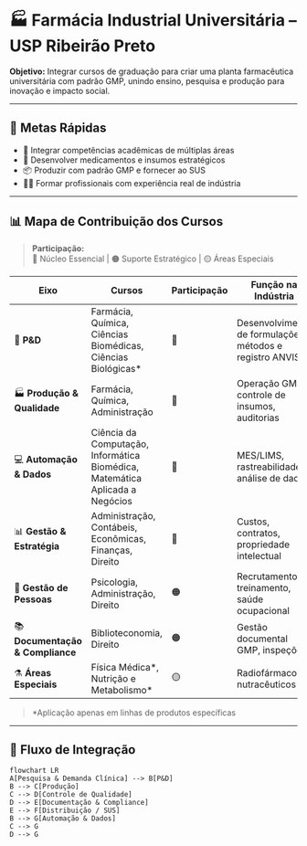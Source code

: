 # 🏭 Farmácia Industrial Universitária – USP Ribeirão Preto

**Objetivo:** Integrar cursos de graduação para criar uma planta farmacêutica universitária com padrão GMP, unindo ensino, pesquisa e produção para inovação e impacto social.

---

## 🎯 Metas Rápidas
- 🔗 Integrar competências acadêmicas de múltiplas áreas  
- 🧪 Desenvolver medicamentos e insumos estratégicos  
- 📦 Produzir com padrão GMP e fornecer ao SUS  
- 👩‍🎓 Formar profissionais com experiência real de indústria  

---

## 📊 Mapa de Contribuição dos Cursos

> **Participação:**  
> 🔴 Núcleo Essencial | 🟠 Suporte Estratégico | 🟡 Áreas Especiais

| **Eixo** | **Cursos** | **Participação** | **Função na Indústria** |
|----------|------------|------------------|-------------------------|
| 🔬 **P&D** | Farmácia, Química, Ciências Biomédicas, Ciências Biológicas* | 🔴 | Desenvolvimento de formulações, métodos e registro ANVISA |
| 🏭 **Produção & Qualidade** | Farmácia, Química, Administração | 🔴 | Operação GMP, controle de insumos, auditorias |
| 💻 **Automação & Dados** | Ciência da Computação, Informática Biomédica, Matemática Aplicada a Negócios | 🔴 | MES/LIMS, rastreabilidade, análise de dados |
| 📊 **Gestão & Estratégia** | Administração, Contábeis, Econômicas, Finanças, Direito | 🔴 | Custos, contratos, propriedade intelectual |
| 🧠 **Gestão de Pessoas** | Psicologia, Administração, Direito | 🟠 | Recrutamento, treinamento, saúde ocupacional |
| 📚 **Documentação & Compliance** | Biblioteconomia, Direito | 🟠 | Gestão documental GMP, inspeções |
| ⚗️ **Áreas Especiais** | Física Médica*, Nutrição e Metabolismo* | 🟡 | Radiofármacos, nutracêuticos |

> *Aplicação apenas em linhas de produtos específicas

---

## 🔄 Fluxo de Integração

```mermaid
flowchart LR
A[Pesquisa & Demanda Clínica] --> B[P&D]
B --> C[Produção]
C --> D[Controle de Qualidade]
D --> E[Documentação & Compliance]
E --> F[Distribuição / SUS]
B --> G[Automação & Dados]
C --> G
D --> G

